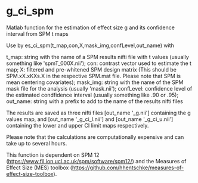 # g_ci_spm
Matlab function for the estimation of effect size g and its confidence interval from SPM t maps

Use by es_ci_spm(t_map,con,X,mask_img,confLevel,out_name) with

t_map:      string with the name of a SPM results nifti file with t values (usually something like 'spmT_000X.nii');
con:        contrast vector used to estimate the t map;
X:          filtered and pre-whitened SPM design matrix (This should be SPM.xX.xKXs.X in the respective SPM.mat file. Please note that SPM is mean centering covariates); 
mask_img:   string with the name of the SPM mask file for the analysis (usually 'mask.nii');
confLevel:  confidence level of the estimated condfidence interval (usually something like .90 or .95);
out_name:   string with a prefix to add to the name of the results nifti files 

The results are saved as three nifti files [out_name '_g.nii'] containing the g values map, and [out_name '_g_ci_l.nii'] and [out_name '_g_ci_u.nii'] containing the lower and upper CI limit maps respectively.

Please note that the calculations are computationally expensive and can take up to several hours.

This function is dependent on SPM 12 (https://www.fil.ion.ucl.ac.uk/spm/software/spm12/) and the Measures of Effect Size (MES) toolbox (https://github.com/hhentschke/measures-of-effect-size-toolbox).
